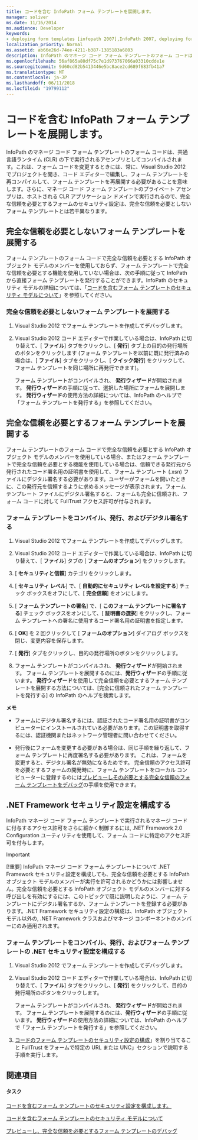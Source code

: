 ```yaml
---
title: コードを含む InfoPath フォーム テンプレートを展開します。
manager: soliver
ms.date: 11/16/2014
ms.audience: Developer
keywords:
- deploying form templates [infopath 2007],InfoPath 2007, deploying form templates,form templates [InfoPath 2007], deploying,.NET Framework security settings [InfoPath 2007],deployment [InfoPath 2007], form templates
localization_priority: Normal
ms.assetid: ab66e26d-74ee-4211-b387-1385183a6803
description: InfoPath のマネージ コード フォーム テンプレートのフォーム コードは、共通言語ランタイム (CLR) の下で実行されるアセンブリとしてコンパイルされます。これは、フォーム コードを変更するときには、常に、Visual Studio 2012 でプロジェクトを開き、コード エディターで編集し、フォーム テンプレートを再コンパイルして、フォーム テンプレートを再展開する必要があることを意味します。さらに、マネージ コード フォーム テンプレートのプライベート アセンブリは、ホストされる CLR アプリケーション ドメインで実行されるので、完全な信頼を必要とするフォームのセキュリティ設定は、完全な信頼を必要としないフォーム テンプレートとは若干異なります。
ms.openlocfilehash: 56af865a80df75c7e1d973767066a03310cdde1e
ms.sourcegitcommit: 9d60cd82b5413446e5bc8ace2cd689f683fb41a7
ms.translationtype: MT
ms.contentlocale: ja-JP
ms.lasthandoff: 06/11/2018
ms.locfileid: "19799112"
---
```

# <a name="deploy-infopath-form-templates-with-code"></a>コードを含む InfoPath フォーム テンプレートを展開します。

InfoPath のマネージ コード フォーム テンプレートのフォーム コードは、共通言語ランタイム (CLR) の下で実行されるアセンブリとしてコンパイルされます。これは、フォーム コードを変更するときには、常に、Visual Studio 2012 でプロジェクトを開き、コード エディターで編集し、フォーム テンプレートを再コンパイルして、フォーム テンプレートを再展開する必要があることを意味します。さらに、マネージ コード フォーム テンプレートのプライベート アセンブリは、ホストされる CLR アプリケーション ドメインで実行されるので、完全な信頼を必要とするフォームのセキュリティ設定は、完全な信頼を必要としないフォーム テンプレートとは若干異なります。
  
## <a name="deploying-form-templates-that-do-not-require-full-trust"></a>完全な信頼を必要としないフォーム テンプレートを展開する

フォーム テンプレートのフォーム コードで完全な信頼を必要とする InfoPath オブジェクト モデルのメンバーを使用しておらず、フォーム テンプレートで完全な信頼を必要とする機能を使用していない場合は、次の手順に従って InfoPath から直接フォーム テンプレートを発行することができます。InfoPath のセキュリティ モデルの詳細については、「[コードを含むフォーム テンプレートのセキュリティ モデルについて](about-the-security-model-for-form-templates-with-code.md)」を参照してください。
  
### <a name="deploy-a-form-template-that-does-not-require-full-trust"></a>完全な信頼を必要としないフォーム テンプレートを展開する

1. Visual Studio 2012 でフォーム テンプレートを作成してデバッグします。
    
2. Visual Studio 2012 コード エディターで作業している場合は、InfoPath に切り替えて、[ **ファイル**] タブをクリックし、[ **発行**] タブ上の目的の発行場所のボタンをクリックします (フォーム テンプレートを以前に既に発行済みの場合は、[ **ファイル**] タブをクリックし、[ **クイック発行**] をクリックして、フォーム テンプレートを同じ場所に再発行できます)。 
    
    フォーム テンプレートがコンパイルされ、 **発行ウィザード**が開始されます。 **発行ウィザード**の手順に従って、選択した場所にフォームを展開します。 **発行ウィザード**の使用方法の詳細については、InfoPath のヘルプで「フォーム テンプレートを発行する」を参照してください。
    
## <a name="deploying-form-templates-that-require-full-trust"></a>完全な信頼を必要とするフォーム テンプレートを展開する

フォーム テンプレートのフォーム コードで完全な信頼を必要とする InfoPath オブジェクト モデルのメンバーを使用している場合、またはフォーム テンプレートで完全な信頼を必要とする機能を使用している場合は、信頼できる発行元から発行されたコード署名用の証明書を使用して、フォーム テンプレート (.xsn) ファイルにデジタル署名する必要があります。ユーザーがフォームを開いたときに、この発行元を信頼するように求めるメッセージが表示されます。フォーム テンプレート ファイルにデジタル署名すると、フォームも完全に信頼され、フォーム コードに対して FullTrust アクセス許可が付与されます。
  
### <a name="compile-publish-and-digitally-sign-a-form-template"></a>フォーム テンプレートをコンパイル、発行、およびデジタル署名する

1. Visual Studio 2012 でフォーム テンプレートを作成してデバッグします。
    
2. Visual Studio 2012 コード エディターで作業している場合は、InfoPath に切り替えて、[ **ファイル**] タブの [ **フォームのオプション**] をクリックします。
    
3. [ **セキュリティと信頼**] カテゴリをクリックします。 
    
4. [ **セキュリティ レベル**] で、[ **自動的にセキュリティ レベルを設定する**] チェック ボックスをオフにして、[ **完全信頼**] をオンにします。
    
5. [ **フォーム テンプレートの署名**] で、[ **このフォーム テンプレートに署名する**] チェック ボックスをオンにして、[ **証明書の選択**] をクリックし、フォーム テンプレートへの署名に使用するコード署名用の証明書を指定します。
    
6. [ **OK**] を 2 回クリックして [ **フォームのオプション**] ダイアログ ボックスを閉じ、変更内容を保存します。 
    
7. [ **発行**] タブをクリックし、目的の発行場所のボタンをクリックします。 
    
8. フォーム テンプレートがコンパイルされ、 **発行ウィザード**が開始されます。 フォーム テンプレートを展開するのには、**発行ウィザード**の手順に従います。 **発行ウィザード**を使用して完全信頼を必要とするフォーム テンプレートを展開する方法については、[完全に信頼されたフォーム テンプレートを発行する] の InfoPath のヘルプを検索します。 
    
 **メモ**
- フォームにデジタル署名するには、認証されたコード署名用の証明書がコンピューターにインストールされている必要があります。この証明書を取得するには、認証機関またはネットワーク管理者に問い合わせてください。
    
- 発行後にフォームを変更する必要がある場合は、同じ手順を繰り返して、フォーム テンプレートに再度署名する必要があります。 これは、フォームを変更すると、デジタル署名が無効になるためです。 完全信頼のアクセス許可を必要とするフォームの開発時に、フォーム テンプレートをローカル コンピューターに登録するのには[プレビューしその必要とする完全な信頼のフォーム テンプレートをデバッグ](how-to-preview-and-debug-form-templates-that-require-full-trust.md)の手順を使用できます。 
    
## <a name="configuring-net-framework-security-settings"></a>.NET Framework セキュリティ設定を構成する

InfoPath マネージ コード フォーム テンプレートで実行されるマネージ コードに付与するアクセス許可をさらに細かく制御するには, .NET Framework 2.0 Configuration ユーティリティを使用して、フォーム コードに特定のアクセス許可を付与します。
  
> [!IMPORTANT]
> [!重要] InfoPath マネージ コード フォーム テンプレートについて .NET Framework セキュリティ設定を構成しても、完全な信頼を必要とする InfoPath オブジェクト モデルのメンバーが実行を許可されるかどうかには影響しません。完全な信頼を必要とする InfoPath オブジェクト モデルのメンバーに対する呼び出しを有効にするには、このトピックで既に説明したように、フォーム テンプレートにデジタル署名するか、フォーム テンプレートを登録する必要があります。.NET Framework セキュリティ設定の構成は、InfoPath オブジェクト モデル以外の, .NET Framework クラスおよびマネージ コンポーネントのメンバーにのみ適用されます。 
  
### <a name="compile-publish-and-configure-net-security-settings-for-a-form-template"></a>フォーム テンプレートをコンパイル、発行、およびフォーム テンプレートの .NET セキュリティ設定を構成する

1. Visual Studio 2012 でフォーム テンプレートを作成してデバッグします。
    
2. Visual Studio 2012 コード エディターで作業している場合は、InfoPath に切り替えて、[ **ファイル**] タブをクリックし、[ **発行**] をクリックして、目的の発行場所のボタンをクリックします。
    
    フォーム テンプレートがコンパイルされ、 **発行ウィザード**が開始されます。 フォーム テンプレートを展開するのには、**発行ウィザード**の手順に従います。 **発行ウィザード**の使用方法の詳細については、InfoPath のヘルプで「フォーム テンプレートを発行する」を参照してください。
    
3. [コードのフォーム テンプレートのセキュリティ設定の構成](how-to-configure-security-settings-for-form-templates-with-code.md)」を割り当てること FullTrust をフォームで特定の URL または UNC」セクションで説明する手順を実行します。
    
## <a name="see-also"></a>関連項目

#### <a name="tasks"></a>タスク

[コードを含むフォーム テンプレートのセキュリティ設定を構成します。](how-to-configure-security-settings-for-form-templates-with-code.md)


[コードを含むフォーム テンプレートのセキュリティ モデルについて](about-the-security-model-for-form-templates-with-code.md)
  
[プレビューし、完全な信頼を必要とするフォーム テンプレートのデバッグ](how-to-preview-and-debug-form-templates-that-require-full-trust.md)

